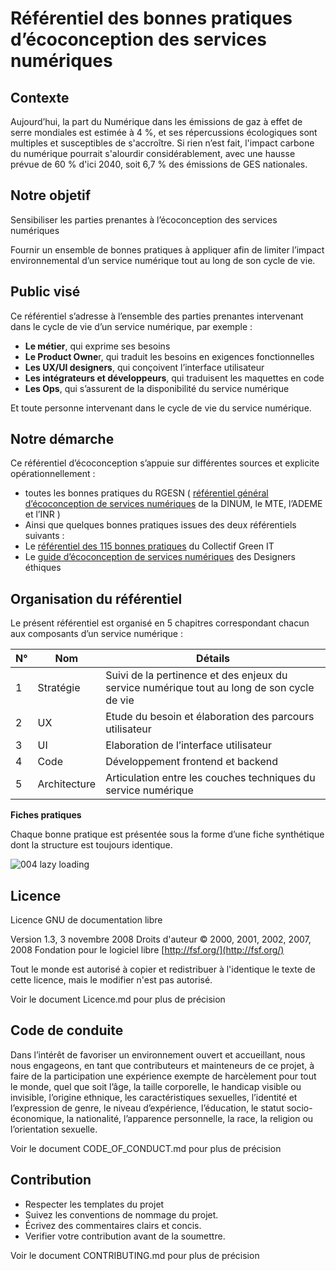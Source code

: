 
# Référentiel des bonnes pratiques d’écoconception des services numériques

## Contexte
Aujourd’hui, la part du Numérique dans les émissions de gaz à effet de serre mondiales est estimée à 4 %, et ses répercussions écologiques sont multiples et susceptibles de s'accroître. Si rien n’est fait, l'impact carbone du numérique pourrait s'alourdir considérablement, avec une hausse prévue de 60 % d'ici 2040, soit 6,7 % des émissions de GES nationales.

## Notre objetif

Sensibiliser les parties prenantes à l’écoconception des services numériques

Fournir un ensemble de bonnes pratiques à appliquer afin de limiter l’impact environnemental d’un service numérique tout au long de son cycle de vie.

## Public visé

Ce référentiel s’adresse à l’ensemble des parties prenantes intervenant dans le cycle de vie d’un service numérique, par exemple :

* **Le métier**, qui exprime ses besoins
* **Le Product Owne**r, qui traduit les besoins en exigences fonctionnelles
* **Les UX/UI designers**, qui conçoivent l’interface utilisateur
* **Les intégrateurs et développeurs**, qui traduisent les maquettes en code
* **Les Ops**, qui s’assurent de la disponibilité du service numérique

Et toute personne intervenant dans le cycle de vie du service numérique.

## Notre démarche

Ce référentiel d’écoconception s’appuie sur différentes sources et explicite opérationnellement :

* toutes les bonnes pratiques du RGESN ( [référentiel général d’écoconception de services numériques](https://ecoresponsable.numerique.gouv.fr/publications/referentiel-general-ecoconception/) de la DINUM, le MTE, l’ADEME et l’INR )
* Ainsi que quelques bonnes pratiques issues des deux référentiels suivants :
* Le [référentiel des 115 bonnes pratiques](https://github.com/cnumr/best-practices) du Collectif Green IT
* Le [guide d’écoconception de services numériques](https://beta.designersethiques.org/fr/thematique-ecoconception/guide-d-ecoconception) des Designers éthiques

## Organisation du référentiel

Le présent référentiel est organisé en 5 chapitres correspondant chacun aux composants d’un service numérique :

| N° | Nom          | Détails                                                                                    |
| --- | ------------ | ------------------------------------------------------------------------------------------- |
| 1   | Stratégie   | Suivi de la pertinence et des enjeux du service numérique tout au long de son cycle de vie |
| 2   | UX           | Etude du besoin et élaboration des parcours utilisateur                                    |
| 3   | UI           | Elaboration de l’interface utilisateur                                                     |
| 4   | Code         | Développement frontend et backend                                                          |
| 5   | Architecture | Articulation entre les couches techniques du service numérique                             |

**Fiches pratiques**

Chaque bonne pratique est présentée sous la forme d’une fiche synthétique dont la structure est toujours identique.

![004 lazy loading](img/intro_004_lazy_loading.jpg)

## Licence
Licence GNU de documentation libre

Version 1.3, 3 novembre 2008
Droits d'auteur © 2000, 2001, 2002, 2007, 2008  Fondation pour le logiciel libre  [http://fsf.org/](http://fsf.org/)

Tout le monde est autorisé à copier et redistribuer à l'identique le texte de cette licence, mais le modifier n'est pas autorisé.

Voir le document Licence.md pour plus de précision
## Code de conduite

Dans l’intérêt de favoriser un environnement ouvert et accueillant, nous nous engageons, en tant que contributeurs et mainteneurs de ce projet, à faire de la participation une expérience exempte de harcèlement pour tout le monde, quel que soit l’âge, la taille corporelle, le handicap visible ou invisible, l’origine ethnique, les caractéristiques sexuelles, l’identité et l’expression de genre, le niveau d’expérience, l’éducation, le statut socio-économique, la nationalité, l’apparence personnelle, la race, la religion ou l’orientation sexuelle.

Voir le document CODE_OF_CONDUCT.md pour plus de précision
## Contribution

- Respecter les templates du projet
- Suivez les conventions de nommage du projet.
- Écrivez des commentaires clairs et concis.
- Verifier votre contribution avant de la soumettre.

Voir le document CONTRIBUTING.md pour plus de précision
